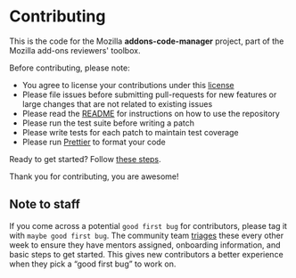 # Contributing

This is the code for the Mozilla **addons-code-manager** project, part of the Mozilla add-ons reviewers' toolbox.

Before contributing, please note:

- You agree to license your contributions under this [license](./LICENSE.txt)
- Please file issues before submitting pull-requests for new features or large changes that are not related to existing issues
- Please read the [README](./README.md) for instructions on how to use the repository
- Please run the test suite before writing a patch
- Please write tests for each patch to maintain test coverage
- Please run [Prettier] to format your code

Ready to get started? Follow [these steps].

Thank you for contributing, you are awesome!

## Note to staff

If you come across a potential `good first bug` for contributors, please tag it with `maybe good first bug`. The community team [triages] these every other week to ensure they have mentors assigned, onboarding information, and basic steps to get started. This gives new contributors a better experience when they pick a “good first bug” to work on.

[these steps]: https://wiki.mozilla.org/Add-ons/Contribute/Code
[triages]: https://wiki.mozilla.org/Add-ons/Contribute/Goodfirstbugs_triage
[prettier]: https://github.com/mozilla/addons-code-manager/blob/master/README.md#Prettier
